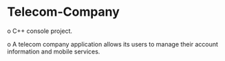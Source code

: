 # Telecom-Company

o C++ console project.

o A telecom company application allows its users to manage their account information 
and mobile services.
